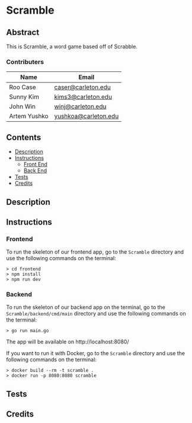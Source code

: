 # Scramble

## Abstract
This is Scramble, a word game based off of Scrabble. 

### Contributers
|Name|Email|  
|----|-----|  
|Roo Case|caser@carleton.edu|
|Sunny Kim|kims3@carleton.edu|
|John Win|winj@carleton.edu|
|Artem Yushko|yushkoa@carleton.edu|

## Contents
- [Description](#description)
- [Instructions](#instructions)
    - [Front End](#frontend)
    - [Back End](#backend)
- [Tests](#tests)
- [Credits](#credits)

## Description

## Instructions

### Frontend
To run the skeleton of our frontend app, go to the `Scramble` directory and use the following commands on the terminal:
```terminal
> cd frontend
> npm install
> npm run dev
```

### Backend
To run the skeleton of our backend app on the terminal, go to the `Scramble/backend/cmd/main` directory and use the following commands on the terminal:

```terminal
> go run main.go
```

The app will be available on http://localhost:8080/

If you want to run it with Docker, go to the `Scramble` directory and use the following commands on the terminal:

```terminal
> docker build --rm -t scramble .
> docker run -p 8080:8080 scramble
```

## Tests

## Credits